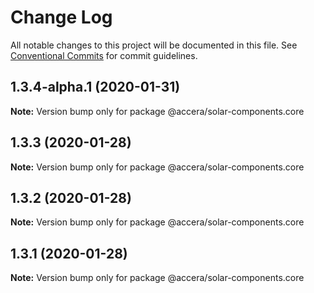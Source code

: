 # Change Log

All notable changes to this project will be documented in this file.
See [Conventional Commits](https://conventionalcommits.org) for commit guidelines.

## 1.3.4-alpha.1 (2020-01-31)

**Note:** Version bump only for package @accera/solar-components.core





## 1.3.3 (2020-01-28)

**Note:** Version bump only for package @accera/solar-components.core





## 1.3.2 (2020-01-28)

**Note:** Version bump only for package @accera/solar-components.core





## 1.3.1 (2020-01-28)

**Note:** Version bump only for package @accera/solar-components.core
